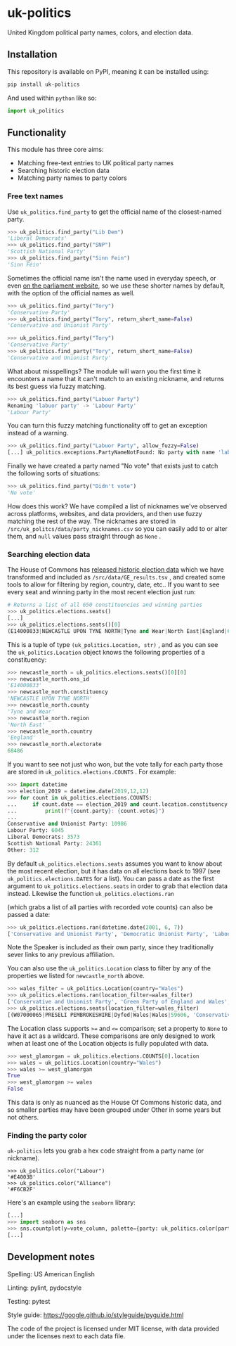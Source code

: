 # uk-politics

United Kingdom political party names, colors, and election data.

## Installation

This repository is available on PyPI, meaning it can be installed using:

```bash
pip install uk-politics
```

And used within `python` like so:

```python
import uk_politics
```

## Functionality

This module has three core aims:

 - Matching free-text entries to UK political party names
 - Searching historic election data
 - Matching party names to party colors

### Free text names

Use `uk_politics.find_party` to get the official name of the closest-named party.

```python
>>> uk_politics.find_party("Lib Dem")
'Liberal Democrats'
>>> uk_politics.find_party("SNP")
'Scottish National Party'
>>> uk_politics.find_party("Sinn Fein")
'Sinn Féin'
```

Sometimes the official name isn't the name used in everyday speech, 
or even [on the parliament website](https://www.parliament.uk/about/mps-and-lords/members/parties/), 
so we use these shorter names by default, with the option of the official names as well.

```python
>>> uk_politics.find_party("Tory")
'Conservative Party'
>>> uk_politics.find_party("Tory", return_short_name=False)
'Conservative and Unionist Party'
```

```python
>>> uk_politics.find_party("Tory")
'Conservative Party'
>>> uk_politics.find_party("Tory", return_short_name=False)
'Conservative and Unionist Party'
```

What about misspellings?
The module will warn you the first time it encounters a name
that it can't match to an existing nickname, 
and returns its best guess via fuzzy matching.

```python
>>> uk_politics.find_party("Labuor Party")
Renaming 'labuor party' -> 'Labour Party'
'Labour Party' 
```

You can turn this fuzzy matching functionality off to get an exception
instead of a warning.

```python
>>> uk_politics.find_party("Labuor Party", allow_fuzzy=False)
[...] uk_politics.exceptions.PartyNameNotFound: No party with name 'labuor party' was found.
```

Finally we have created a party named "No vote"
that exists just to catch the following sorts of situations:

```python
>>> uk_politics.find_party("Didn't vote")
'No vote'
```

How does this work?
We have compiled a list of nicknames we've observed
across platforms, websites, and data providers, 
and then use fuzzy matching the rest of the way.
The nicknames are stored in `/src/uk_politcs/data/party_nicknames.csv` so you can easily add to or alter them, 
and `null` values pass straight through as `None` .

### Searching election data

The House of Commons has [released historic election data](https://commonslibrary.parliament.uk/research-briefings/cbp-8647/)
which we have transformed and included as `/src/data/GE_results.tsv` , 
and created some tools to allow for filtering by region, country, date, etc..
If you want to see every seat and winning party in the most recent election just run:

```python
# Returns a list of all 650 constituencies and winning parties
>>> uk_politics.elections.seats()
[...]
>>> uk_politics.elections.seats()[0]
(E14000833|NEWCASTLE UPON TYNE NORTH|Tyne and Wear|North East|England|68486, 'Labour Party')
```

This is a tuple of type `(uk_politics.Location, str)` , 
and as you can see the `uk_politics.Location` object knows the following properties
of a constituency:

```python
>>> newcastle_north = uk_politics.elections.seats()[0][0]
>>> newcastle_north.ons_id
'E14000833'
>>> newcastle_north.constituency
'NEWCASTLE UPON TYNE NORTH'
>>> newcastle_north.county
'Tyne and Wear'
>>> newcastle_north.region
'North East'
>>> newcastle_north.country
'England'
>>> newcastle_north.electorate
68486
```

If you want to see not just who won, but the vote tally for each party
those are stored in `uk_politics.elections.COUNTS` .
For example:

```python
>>> import datetime
>>> election_2019 = datetime.date(2019,12,12)
>>> for count in uk_politics.elections.COUNTS:
...     if count.date == election_2019 and count.location.constituency == "DUNDEE EAST":
...         print(f"{count.party}: {count.votes}")
... 
Conservative and Unionist Party: 10986
Labour Party: 6045
Liberal Democrats: 3573
Scottish National Party: 24361
Other: 312
```

By default `uk_politics.elections.seats` assumes you want to know about the most recent election, 
but it has data on all elections back to 1997
(see `uk_politics.elections.DATES` for a list).
You can pass a date as the first argument
to `uk_politics.elections.seats` in order to grab that election data instead.
Likewise the function `uk_politics.elections.ran`

(which grabs a list of all parties with recorded vote counts)
can also be passed a date:

```python
>>> uk_politics.elections.ran(datetime.date(2001, 6, 7))
['Conservative and Unionist Party', 'Democratic Unionist Party', 'Labour Party', 'Liberal Democrats', 'Other', 'Plaid Cymru - the Party of Wales', 'Scottish National Party', 'Sinn Féin', 'Social Democratic and Labour Party', 'Speaker', 'Ulster Unionist Party']
```

Note the Speaker is included as their own party, 
since they traditionally sever links to any previous affiliation.

You can also use the `uk_politics.Location` class to filter by
any of the properties we listed for `newcastle_north` above.

```python
>>> wales_filter = uk_politics.Location(country="Wales")
>>> uk_politics.elections.ran(location_filter=wales_filter)
['Conservative and Unionist Party', 'Green Party of England and Wales', 'Labour Party', 'Liberal Democrats', 'Other', 'Plaid Cymru - the Party of Wales', 'Reform UK']
>>> uk_politics.elections.seats(location_filter=wales_filter)
[(W07000065|PRESELI PEMBROKESHIRE|Dyfed|Wales|Wales|59606, 'Conservative and Unionist Party'), ...]
```

The Location class supports `>=` and `<=` comparison; 
set a property to `None` to have it act as a wildcard.
These comparisons are only designed to work when
at least one of the Location objects is fully populated
with data.

```python
>>> west_glamorgan = uk_politics.elections.COUNTS[0].location
>>> wales = uk_politics.Location(country="Wales")
>>> wales >= west_glamorgan
True
>>> west_glamorgan >= wales
False
```

This data is only as nuanced as the House Of Commons historic data, 
and so smaller parties may have been grouped under Other in some years but not others.

### Finding the party color

`uk-politics` lets you grab a hex code straight from a party name (or nickname).

```
>>> uk_politics.color("Labour")
'#E4003B'
>>> uk_politics.color("Alliance")
'#F6CB2F'
```

Here's an example using the `seaborn` library:

```python
[...]
>>> import seaborn as sns
>>> sns.countplot(y=vote_column, palette={party: uk_politics.color(party) for party in vote_column.unique()})
[...]
```

## Development notes

Spelling: US American English

Linting: pylint, pydocstyle

Testing: pytest

Style guide: https://google.github.io/styleguide/pyguide.html

The code of the project is licensed under MIT license, 
with data provided under the licenses next to each data file.

